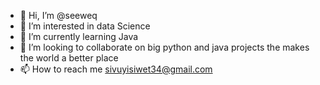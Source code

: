 - 👋 Hi, I’m @seeweq
- 👀 I’m interested in data Science 
- 🌱 I’m currently learning Java
- 💞️ I’m looking to collaborate on big python and java projects the makes the world a better place
- 📫 How to reach me sivuyisiwet34@gmail.com

<!---
seeweq/seeweq is a ✨ special ✨ repository because its `README.md` (this file) appears on your GitHub profile.
You can click the Preview link to take a look at your changes.
--->
